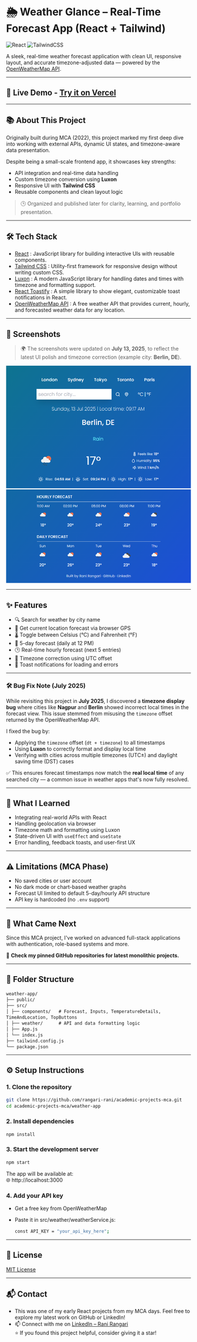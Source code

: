 # 🌦️ Weather Glance – Real-Time Forecast App (React + Tailwind)

![React](https://img.shields.io/badge/React-20232A?style=for-the-badge&logo=react&logoColor=61DAFB)
![TailwindCSS](https://img.shields.io/badge/TailwindCSS-38B2AC?style=for-the-badge&logo=tailwind-css&logoColor=white)

A sleek, real-time weather forecast application with clean UI, responsive layout, and accurate timezone-adjusted data — powered by the [OpenWeatherMap API](https://openweathermap.org/api).

---

## 🚀 Live Demo -  [Try it on Vercel](https://weather-glance-one.vercel.app/)

---

## 📚 About This Project

Originally built during MCA (2022), this project marked my first deep dive into working with external APIs, dynamic UI states, and timezone-aware data presentation.

Despite being a small-scale frontend app, it showcases key strengths:
- API integration and real-time data handling  
- Custom timezone conversion using **Luxon**  
- Responsive UI with **Tailwind CSS**  
- Reusable components and clean layout logic

> 🕒 Organized and published later for clarity, learning, and portfolio presentation.

---

## 🛠️ Tech Stack

- [React](https://reactjs.org/) : JavaScript library for building interactive UIs with reusable components. 
- [Tailwind CSS](https://tailwindcss.com/) : Utility-first framework for responsive design without writing custom CSS.
- [Luxon](https://moment.github.io/luxon/) : A modern JavaScript library for handling dates and times with timezone and formatting support.
- [React Toastify](https://fkhadra.github.io/react-toastify/) : A simple library to show elegant, customizable toast notifications in React.
- [OpenWeatherMap API](https://openweathermap.org/api) : A free weather API that provides current, hourly, and forecasted weather data for any location.  

---

## 📸 Screenshots

> 🌍 The screenshots were updated on **July 13, 2025**, to reflect the latest UI polish and timezone correction (example city: **Berlin, DE**).

![Weather Forecast Page](https://github.com/rangari-rani/weather-app/blob/b88ee15722120604f1677292df8ca919bf1430e2/page1.png) 
![Weather Forecast Page](https://github.com/rangari-rani/weather-app/blob/b88ee15722120604f1677292df8ca919bf1430e2/page2.png)  

---

## ✨ Features

- 🔍 Search for weather by city name
- 📍 Get current location forecast via browser GPS
- 🌡️ Toggle between Celsius (°C) and Fahrenheit (°F)
- 📅 5-day forecast (daily at 12 PM)
- 🕒 Real-time hourly forecast (next 5 entries)
- 🧭 Timezone correction using UTC offset
- 🔔 Toast notifications for loading and errors

---

### 🛠️ Bug Fix Note (July 2025)

While revisiting this project in **July 2025**, I discovered a **timezone display bug** where cities like **Nagpur** and **Berlin** showed incorrect local times in the forecast view. This issue stemmed from misusing the `timezone` offset returned by the OpenWeatherMap API.

I fixed the bug by:

- Applying the `timezone` offset (`dt + timezone`) to all timestamps
- Using **Luxon** to correctly format and display local time
- Verifying with cities across multiple timezones (UTC±) and daylight saving time (DST) cases

✅ This ensures forecast timestamps now match the **real local time** of any searched city — a common issue in weather apps that's now fully resolved.

---

## 🧠 What I Learned

- Integrating real-world APIs with React
- Handling geolocation via browser
- Timezone math and formatting using Luxon
- State-driven UI with `useEffect` and `useState`
- Error handling, feedback toasts, and user-first UX

---

## ⚠️ Limitations (MCA Phase)

- No saved cities or user account
- No dark mode or chart-based weather graphs
- Forecast UI limited to default 5-day/hourly API structure
- API key is hardcoded (no `.env` support)

---

## 🔄 What Came Next

Since this MCA project, I've worked on advanced full-stack applications with authentication, role-based systems and more.

📌 **Check my pinned GitHub repositories for latest monolithic projects.**  

---

## 📁 Folder Structure 

```
weather-app/
├── public/
├── src/
│ ├── components/   # Forecast, Inputs, TemperatureDetails, TimeAndLocation, TopButtons
│ ├── weather/      # API and data formatting logic
│ ├── App.js
│ └── index.js
├── tailwind.config.js
└── package.json
```

---

## ⚙️ Setup Instructions

### 1. Clone the repository

```bash
git clone https://github.com/rangari-rani/academic-projects-mca.git
cd academic-projects-mca/weather-app
```

### 2. Install dependencies

```bash
npm install
```

### 3. Start the development server

```bash
npm start
```

The app will be available at:  
🌐 http://localhost:3000  

### 4. Add your API key
   
 - Get a free key from OpenWeatherMap  
 - Paste it in src/weather/weatherService.js:

   ```bash
   const API_KEY = "your_api_key_here";
   ```

---

## 📜 License

[MIT License](LICENSE)

---

## 📬 Contact

-  This was one of my early React projects from my MCA days. Feel free to explore my latest work on GitHub or LinkedIn! 
- 📫 Connect with me on [LinkedIn – Rani Rangari](https://www.linkedin.com/in/rani-rangari/)  
⭐ If you found this project helpful, consider giving it a star!

